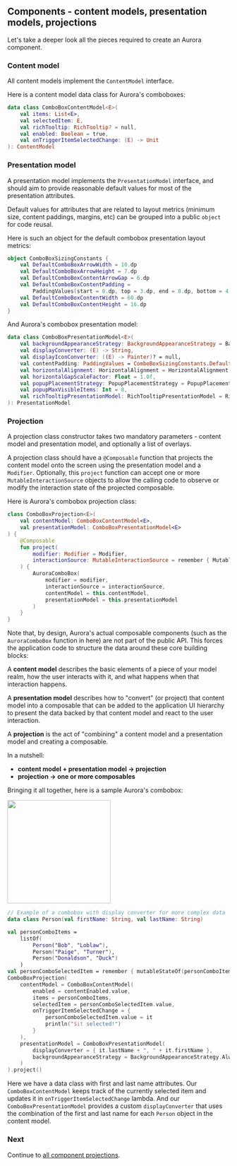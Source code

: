## Components - content models, presentation models, projections

Let's take a deeper look all the pieces required to create an Aurora component.

### Content model

All content models implement the `ContentModel` interface.

Here is a content model data class for Aurora's comboboxes:

```kotlin
data class ComboBoxContentModel<E>(
    val items: List<E>,
    val selectedItem: E,
    val richTooltip: RichTooltip? = null,
    val enabled: Boolean = true,
    val onTriggerItemSelectedChange: (E) -> Unit
): ContentModel
```

### Presentation model

A presentation model implements the `PresentationModel` interface, and should aim to provide reasonable default values for most of the presentation attributes.

Default values for attributes that are related to layout metrics (minimum size, content paddings, margins, etc) can be grouped into a public `object` for code reusal.

Here is such an object for the default combobox presentation layout metrics:

```kotlin
object ComboBoxSizingConstants {
    val DefaultComboBoxArrowWidth = 10.dp
    val DefaultComboBoxArrowHeight = 7.dp
    val DefaultComboBoxContentArrowGap = 6.dp
    val DefaultComboBoxContentPadding =
        PaddingValues(start = 8.dp, top = 3.dp, end = 8.dp, bottom = 4.dp)
    val DefaultComboBoxContentWidth = 60.dp
    val DefaultComboBoxContentHeight = 16.dp
}
```

And Aurora's combobox presentation model:

```kotlin
data class ComboBoxPresentationModel<E>(
    val backgroundAppearanceStrategy: BackgroundAppearanceStrategy = BackgroundAppearanceStrategy.Always,
    val displayConverter: (E) -> String,
    val displayIconConverter: ((E) -> Painter)? = null,
    val contentPadding: PaddingValues = ComboBoxSizingConstants.DefaultComboBoxContentPadding,
    val horizontalAlignment: HorizontalAlignment = HorizontalAlignment.Leading,
    val horizontalGapScaleFactor: Float = 1.0f,
    val popupPlacementStrategy: PopupPlacementStrategy = PopupPlacementStrategy.Downward.HAlignStart,
    val popupMaxVisibleItems: Int = 8,
    val richTooltipPresentationModel: RichTooltipPresentationModel = RichTooltipPresentationModel()
): PresentationModel
```

### Projection

A projection class constructor takes two mandatory parameters - content model and presentation model, and optionally a list of overlays.

A projection class should have a `@Composable` function that projects the content model onto the screen using the presentation model and a `Modifier`. Optionally, this `project` function can accept one or more `MutableInteractionSource` objects to allow the calling code to observe or modify the interaction state of the projected composable.

Here is Aurora's combobox projection class:

```kotlin
class ComboBoxProjection<E>(
    val contentModel: ComboBoxContentModel<E>,
    val presentationModel: ComboBoxPresentationModel<E>
) {
    @Composable
    fun project(
        modifier: Modifier = Modifier,
        interactionSource: MutableInteractionSource = remember { MutableInteractionSource() }
    ) {
        AuroraComboBox(
            modifier = modifier,
            interactionSource = interactionSource,
            contentModel = this.contentModel,
            presentationModel = this.presentationModel
        )
    }
}
```

Note that, by design, Aurora's actual composable components (such as the `AuroraComboBox` function in here) are not part of the public API. This forces the application code to structure the data around these core building blocks:

A **content model** describes the basic elements of a piece of your model realm, how the user interacts with it, and what happens when that interaction happens.

A **presentation model** describes how to "convert" (or project) that content model into a composable that can be added to the application UI hierarchy to present the data backed by that content model and react to the user interaction.

A **projection** is the act of "combining" a content model and a presentation model and creating a composable.

In a nutshell:

- **content model + presentation model &#8594; projection**
- **projection &#8594; one or more composables**

Bringing it all together, here is a sample Aurora's combobox:

<img src="https://raw.githubusercontent.com/kirill-grouchnikov/aurora/icicle/docs/images/component/walkthrough/combo-dropdown.png" width="234" border=0/>

```kotlin
// Example of a combobox with display converter for more complex data
data class Person(val firstName: String, val lastName: String)

val personComboItems =
    listOf(
        Person("Bob", "Loblaw"),
        Person("Paige", "Turner"),
        Person("Donaldson", "Duck")
    )
val personComboSelectedItem = remember { mutableStateOf(personComboItems[0]) }
ComboBoxProjection(
    contentModel = ComboBoxContentModel(
        enabled = contentEnabled.value,
        items = personComboItems,
        selectedItem = personComboSelectedItem.value,
        onTriggerItemSelectedChange = {
            personComboSelectedItem.value = it
            println("$it selected!")
        }
    ),
    presentationModel = ComboBoxPresentationModel(
        displayConverter = { it.lastName + ", " + it.firstName },
        backgroundAppearanceStrategy = BackgroundAppearanceStrategy.Always
    )
).project()
```

Here we have a data class with first and last name attributes. Our `ComboBoxContentModel` keeps track of the currently selected item and updates it in `onTriggerItemSelectedChange` lambda. And our `ComboBoxPresentationModel` provides a custom `displayConverter` that uses the combination of the first and last name for each `Person` object in the content model.

### Next

Continue to [all component projections](ComponentProjections.md).
